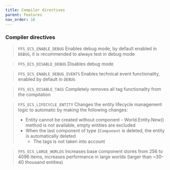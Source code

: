 ```yaml
---
title: Compiler directives
parent: Features
nav_order: 16
---
```


### Compiler directives
> `FFS_ECS_ENABLE_DEBUG`
> Enables debug mode, by default enabled in `DEBUG`, it is recommended to always test in debug mode

> `FFS_ECS_DISABLE_DEBUG`
> Disables debug mode

> `FFS_ECS_ENABLE_DEBUG_EVENTS`
> Enables technical event functionality, enabled by default in `DEBUG`

> `FFS_ECS_DISABLE_TAGS`
> Completely removes all tag functionality from the compilation

> `FFS_ECS_LIFECYCLE_ENTITY`
> Changes the entity lifecycle management logic to automatic by making the following changes:
> - Entity cannot be created without component - World.Entity.New() method is not available, empty entities are excluded
> - When the last component of type `IComponent` is deleted, the entity is automatically deleted
>   - The tags is not taken into account

> `FFS_ECS_LARGE_WORLDS`
> Increases base component stores from 256 to 4096 items, increases performance in large worlds (larger than ~30-40 thousand entities)

